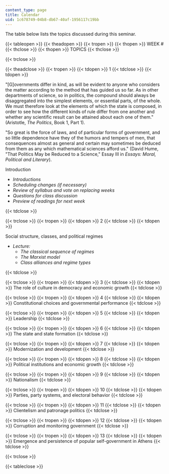 ```yaml
---
content_type: page
title: Calendar
uid: 1c678749-04b8-db67-40af-1956117c19bb
---
```


The table below lists the topics discussed during this seminar.

{{< tableopen >}}
{{< theadopen >}}
{{< tropen >}}
{{< thopen >}}
WEEK #
{{< thclose >}}
{{< thopen >}}
TOPICS
{{< thclose >}}

{{< trclose >}}

{{< theadclose >}}
{{< tropen >}}
{{< tdopen >}}
1
{{< tdclose >}}
{{< tdopen >}}


"\[G\]overnments differ in kind, as will be evident to anyone who considers the matter according to the method that has guided us so far. As in other departments of science, so in politics, the compound should always be disaggregated into the simplest elements, or essential parts, of the whole. We must therefore look at the elements of which the state is composed, in order to see how the different kinds of rule differ from one another and whether any scientific result can be attained about each one of them." (Aristotle, _The Politics_, Book 1, Part 1).

"So great is the force of laws, and of particular forms of government, and so little dependence have they of the humors and tempers of men, that consequences almost as general and certain may sometimes be deduced from them as any which mathematical sciences afford us." (David Hume, "That Politics May be Reduced to a Science," Essay III in _Essays: Moral,_ _Political and Literary_).

Introduction

*   _Introductions_
*   _Scheduling changes (if necessary)_
*   _Review of syllabus and vote on replacing weeks_
*   _Questions for class discussion_
*   _Preview of readings for next week_


{{< tdclose >}}

{{< trclose >}}
{{< tropen >}}
{{< tdopen >}}
2
{{< tdclose >}}
{{< tdopen >}}


Social structure, classes, and political regimes

*   _Lecture:_
    *   _The classical sequence of regimes_
    *   _The Marxist model_
    *   _Class alliances and regime types_


{{< tdclose >}}

{{< trclose >}}
{{< tropen >}}
{{< tdopen >}}
3
{{< tdclose >}}
{{< tdopen >}}
The role of culture in democracy and economic growth
{{< tdclose >}}

{{< trclose >}}
{{< tropen >}}
{{< tdopen >}}
4
{{< tdclose >}}
{{< tdopen >}}
Constitutional choices and governmental performance
{{< tdclose >}}

{{< trclose >}}
{{< tropen >}}
{{< tdopen >}}
5
{{< tdclose >}}
{{< tdopen >}}
Leadership
{{< tdclose >}}

{{< trclose >}}
{{< tropen >}}
{{< tdopen >}}
6
{{< tdclose >}}
{{< tdopen >}}
The state and state formation
{{< tdclose >}}

{{< trclose >}}
{{< tropen >}}
{{< tdopen >}}
7
{{< tdclose >}}
{{< tdopen >}}
Modernization and development
{{< tdclose >}}

{{< trclose >}}
{{< tropen >}}
{{< tdopen >}}
8
{{< tdclose >}}
{{< tdopen >}}
Political institutions and economic growth
{{< tdclose >}}

{{< trclose >}}
{{< tropen >}}
{{< tdopen >}}
9
{{< tdclose >}}
{{< tdopen >}}
Nationalism
{{< tdclose >}}

{{< trclose >}}
{{< tropen >}}
{{< tdopen >}}
10
{{< tdclose >}}
{{< tdopen >}}
Parties, party systems, and electoral behavior
{{< tdclose >}}

{{< trclose >}}
{{< tropen >}}
{{< tdopen >}}
11
{{< tdclose >}}
{{< tdopen >}}
Clientelism and patronage politics
{{< tdclose >}}

{{< trclose >}}
{{< tropen >}}
{{< tdopen >}}
12
{{< tdclose >}}
{{< tdopen >}}
Corruption and monitoring government
{{< tdclose >}}

{{< trclose >}}
{{< tropen >}}
{{< tdopen >}}
13
{{< tdclose >}}
{{< tdopen >}}
Emergence and persistence of popular self-government in Athens
{{< tdclose >}}

{{< trclose >}}

{{< tableclose >}}